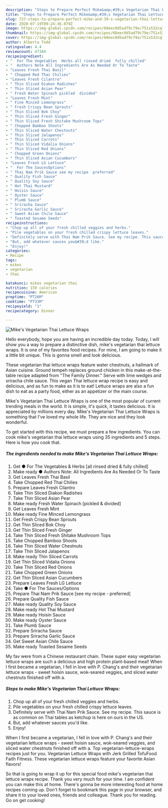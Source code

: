 ```yaml
---
description: "Steps to Prepare Perfect Mike&amp;#39;s Vegetarian Thai Lettuce Wraps"
title: "Steps to Prepare Perfect Mike&amp;#39;s Vegetarian Thai Lettuce Wraps"
slug: 727-steps-to-prepare-perfect-mike-and-39-s-vegetarian-thai-lettuce-wraps
date: 2020-07-19T09:24:36.079Z
image: https://img-global.cpcdn.com/recipes/68eec0d5ad79c79e/751x532cq70/mikes-vegetarian-thai-lettuce-wraps-recipe-main-photo.jpg
thumbnail: https://img-global.cpcdn.com/recipes/68eec0d5ad79c79e/751x532cq70/mikes-vegetarian-thai-lettuce-wraps-recipe-main-photo.jpg
cover: https://img-global.cpcdn.com/recipes/68eec0d5ad79c79e/751x532cq70/mikes-vegetarian-thai-lettuce-wraps-recipe-main-photo.jpg
author: Alberta Todd
ratingvalue: 4.4
reviewcount: 47344
recipeingredient:
- "  For The Vegetables  Herbs all rinsed dried  fully chilled"
- "  Authors Note All Ingredients Are As Needed Or To Taste"
- "Leaves Fresh Thai Basil"
- " Chopped Red Thai Chilies"
- "Leaves Fresh Cilantro"
- " Thin Sliced Diakon Radishes"
- " Thin Sliced Asian Pear"
- " Fresh Water Spinach pickled  divided"
- "Leaves Fresh Mint"
- " Fine Minced Lemongrass"
- " Fresh Crispy Bean Sprouts"
- " Thin Sliced Bok Choy"
- " Thin Sliced Fresh Ginger"
- " Thin Sliced Fresh Shitake Mushroom Tops"
- " Chopped Bamboo Shoots"
- " Thin Sliced Water Chestnuts"
- " Thin Sliced Jalapenos"
- " Thin Sliced Carrots"
- " Thin Sliced Vidalia Onions"
- " Thin Sliced Red Onions"
- " Chopped Green Onions"
- " Thin Sliced Asian Cucumbers"
- "Leaves Fresh LG Lettuce"
- "  For The SaucesOptions"
- " Thai Nam Prik Sauce see my recipe  preferred"
- " Quality Fish Sauce"
- " Quality Soy Sauce"
- " Hot Thai Mustard"
- " Hoisin Sauce"
- " Oyster Sauce"
- " Plumb Sauce"
- " Sriracha Sauce"
- " Sriracha Garlic Sauce"
- " Sweet Asian Chile Sauce"
- " Toasted Sesame Seeds"
recipeinstructions:
- "Chop up all of your fresh chilled veggies and herbs."
- "Pile vegetables on your fresh chilled crispy lettuce leaves."
- "Definitely serve with Thai Nam Prik Sauce. See my recipe. This sauce is as common on Thai tables as ketchup is here on ours in the US."
- "But, add whatever sauces you&#39;d like."
- "Enjoy!"
categories:
- Recipe
tags:
- mikes
- vegetarian
- thai

katakunci: mikes vegetarian thai 
nutrition: 159 calories
recipecuisine: American
preptime: "PT26M"
cooktime: "PT33M"
recipeyield: "1"
recipecategory: Dinner

---
```



![Mike&#39;s Vegetarian Thai Lettuce Wraps](https://img-global.cpcdn.com/recipes/68eec0d5ad79c79e/751x532cq70/mikes-vegetarian-thai-lettuce-wraps-recipe-main-photo.jpg)

Hello everybody, hope you are having an incredible day today. Today, I will show you a way to prepare a distinctive dish, mike&#39;s vegetarian thai lettuce wraps. It is one of my favorites food recipes. For mine, I am going to make it a little bit unique. This is gonna smell and look delicious.

These vegetarian thai lettuce wraps feature water chestnuts, a hallmark of Asian cuisine. Ground tempeh replaces ground chicken in this make-at-the-table recipe adapted from &#34;The Family Dinner.&#34; Serve with lime wedges and sriracha chile sauce. This vegan Thai lettuce wrap recipe is easy and delicious, and as fun to make as it is to eat! Lettuce wraps are also a fun dish to eat as a party food, either as an appetizer or the main course.

Mike&#39;s Vegetarian Thai Lettuce Wraps is one of the most popular of current trending meals in the world. It is simple, it's quick, it tastes delicious. It is appreciated by millions every day. Mike&#39;s Vegetarian Thai Lettuce Wraps is something that I've loved my whole life. They are nice and they look wonderful.


To get started with this recipe, we must prepare a few ingredients. You can cook mike&#39;s vegetarian thai lettuce wraps using 35 ingredients and 5 steps. Here is how you cook that.

<!--inarticleads1-->

##### The ingredients needed to make Mike&#39;s Vegetarian Thai Lettuce Wraps:

1. Get  ● For The Vegetables &amp; Herbs [all rinsed dried &amp; fully chilled]
1. Make ready  ● Authors Note: All Ingredients Are As Needed Or To Taste
1. Get Leaves Fresh Thai Basil
1. Take  Chopped Red Thai Chilies
1. Prepare Leaves Fresh Cilantro
1. Take  Thin Sliced Diakon Radishes
1. Take  Thin Sliced Asian Pear
1. Make ready  Fresh Water Spinach [pickled &amp; divided]
1. Get Leaves Fresh Mint
1. Make ready  Fine Minced Lemongrass
1. Get  Fresh Crispy Bean Sprouts
1. Get  Thin Sliced Bok Choy
1. Get  Thin Sliced Fresh Ginger
1. Take  Thin Sliced Fresh Shitake Mushroom Tops
1. Take  Chopped Bamboo Shoots
1. Take  Thin Sliced Water Chestnuts
1. Take  Thin Sliced Jalapenos
1. Make ready  Thin Sliced Carrots
1. Get  Thin Sliced Vidalia Onions
1. Take  Thin Sliced Red Onions
1. Take  Chopped Green Onions
1. Get  Thin Sliced Asian Cucumbers
1. Prepare Leaves Fresh LG Lettuce
1. Take  ● For The Sauces/Options
1. Prepare  Thai Nam Prik Sauce [see my recipe - preferred]
1. Prepare  Quality Fish Sauce
1. Make ready  Quality Soy Sauce
1. Make ready  Hot Thai Mustard
1. Make ready  Hoisin Sauce
1. Make ready  Oyster Sauce
1. Take  Plumb Sauce
1. Prepare  Sriracha Sauce
1. Prepare  Sriracha Garlic Sauce
1. Get  Sweet Asian Chile Sauce
1. Make ready  Toasted Sesame Seeds


My fav were from a Chinese restaurant chain. These super easy vegetarian lettuce wraps are such a delicious and high protein plant-based meal! When I first became a vegetarian, I fell in love with P. Chang&#39;s and their vegetarian lettuce wraps - sweet hoisin sauce, wok-seared veggies, and sliced water chestnuts finished off with a. 

<!--inarticleads2-->

##### Steps to make Mike&#39;s Vegetarian Thai Lettuce Wraps:

1. Chop up all of your fresh chilled veggies and herbs.
1. Pile vegetables on your fresh chilled crispy lettuce leaves.
1. Definitely serve with Thai Nam Prik Sauce. See my recipe. This sauce is as common on Thai tables as ketchup is here on ours in the US.
1. But, add whatever sauces you&#39;d like.
1. Enjoy!


When I first became a vegetarian, I fell in love with P. Chang&#39;s and their vegetarian lettuce wraps - sweet hoisin sauce, wok-seared veggies, and sliced water chestnuts finished off with a. Top vegetarian-lettuce-wraps recipes just for you. Vegetarian Lettuce Wraps with Jerk Grilled TofuFood Faith Fitness. These vegetarian lettuce wraps feature your favorite Asian flavors! 

So that is going to wrap it up for this special food mike&#39;s vegetarian thai lettuce wraps recipe. Thank you very much for your time. I am confident you can make this at home. There's gonna be more interesting food at home recipes coming up. Don't forget to bookmark this page in your browser, and share it to your loved ones, friends and colleague. Thank you for reading. Go on get cooking!

